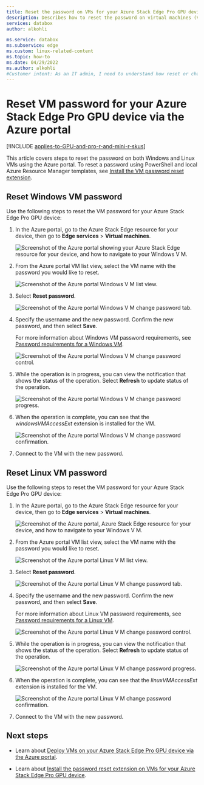 ```yaml
---
title: Reset the password on VMs for your Azure Stack Edge Pro GPU device via the Azure portal
description: Describes how to reset the password on virtual machines (VMs) on an Azure Stack Edge Pro GPU device via the Azure portal.
services: databox
author: alkohli

ms.service: databox
ms.subservice: edge
ms.custom: linux-related-content
ms.topic: how-to
ms.date: 04/29/2022
ms.author: alkohli
#Customer intent: As an IT admin, I need to understand how reset or change the password on virtual machines (VMs) on my Azure Stack Edge Pro GPU device via the Azure portal.
---
```

# Reset VM password for your Azure Stack Edge Pro GPU device via the Azure portal

[!INCLUDE [applies-to-GPU-and-pro-r-and-mini-r-skus](../../includes/azure-stack-edge-applies-to-gpu-pro-r-mini-r-sku.md)]

This article covers steps to reset the password on both Windows and Linux VMs using the Azure portal. To reset a password using PowerShell and local Azure Resource Manager templates, see [Install the VM password reset extension](azure-stack-edge-gpu-deploy-virtual-machine-install-password-reset-extension.md).

## Reset Windows VM password

Use the following steps to reset the VM password for your Azure Stack Edge Pro GPU device:

1. In the Azure portal, go to the Azure Stack Edge resource for your device, then go to **Edge services** > **Virtual machines**.

    ![Screenshot of the Azure portal showing your Azure Stack Edge resource for your device, and how to navigate to your Windows V M.](media/azure-stack-edge-gpu-deploy-virtual-machine-reset-password-portal/portal-navigate-to-vms.png)

1. From the Azure portal VM list view, select the VM name with the password you would like to reset.

    ![Screenshot of the Azure portal Windows V M list view.](media/azure-stack-edge-gpu-deploy-virtual-machine-reset-password-portal/portal-vm-list-view-windows.png)

1. Select **Reset password**.

    ![Screenshot of the Azure portal Windows V M change password tab.](media/azure-stack-edge-gpu-deploy-virtual-machine-reset-password-portal/my-windows-vm-change-password-tab.png)

1. Specify the username and the new password. Confirm the new password, and then select **Save**.

    For more information about Windows VM password requirements, see [Password requirements for a Windows VM](/azure/virtual-machines/windows/faq#what-are-the-password-requirements-when-creating-a-vm-).

    ![Screenshot of the Azure portal Windows V M change password control.](media/azure-stack-edge-gpu-deploy-virtual-machine-reset-password-portal/my-windows-vm-specify-new-password.png)

1. While the operation is in progress, you can view the notification that shows the status of the operation. Select **Refresh** to update status of the operation.

    ![Screenshot of the Azure portal Windows V M change password progress.](media/azure-stack-edge-gpu-deploy-virtual-machine-reset-password-portal/my-windows-vm-change-password-progress.png)

1. When the operation is complete, you can see that the *windowsVMAccessExt* extension is installed for the VM.

    ![Screenshot of the Azure portal Windows V M change password confirmation.](media/azure-stack-edge-gpu-deploy-virtual-machine-reset-password-portal/my-windows-vm-change-password-success.png)

1. Connect to the VM with the new password.

## Reset Linux VM password

Use the following steps to reset the VM password for your Azure Stack Edge Pro GPU device:

1. In the Azure portal, go to the Azure Stack Edge resource for your device, then go to **Edge services** > **Virtual machines**.

    ![Screenshot of the Azure portal, Azure Stack Edge resource for your device, and how to navigate to your Windows V M.](media/azure-stack-edge-gpu-deploy-virtual-machine-reset-password-portal/portal-navigate-to-vms.png)

1. From the Azure portal VM list view, select the VM name with the password you would like to reset.

    ![Screenshot of the Azure portal Linux V M list view.](media/azure-stack-edge-gpu-deploy-virtual-machine-reset-password-portal/portal-vm-list-view-linux.png)

1. Select **Reset password**.

    ![Screenshot of the Azure portal Linux V M change password tab.](media/azure-stack-edge-gpu-deploy-virtual-machine-reset-password-portal/my-linux-vm-change-password-tab.png)

1. Specify the username and the new password. Confirm the new password, and then select **Save**.

    For more information about Linux VM password requirements, see [Password requirements for a Linux VM](/azure/virtual-machines/linux/faq#what-are-the-password-requirements-when-creating-a-vm-).

    ![Screenshot of the Azure portal Linux V M change password control.](media/azure-stack-edge-gpu-deploy-virtual-machine-reset-password-portal/my-linux-vm-specify-new-password.png)

1. While the operation is in progress, you can view the notification that shows the status of the operation. Select **Refresh** to update status of the operation.

    ![Screenshot of the Azure portal Linux V M change password progress.](media/azure-stack-edge-gpu-deploy-virtual-machine-reset-password-portal/my-linux-vm-change-password-progress.png)

1. When the operation is complete, you can see that the *linuxVMAccessExt* extension is installed for the VM.

    ![Screenshot of the Azure portal Linux V M change password confirmation.](media/azure-stack-edge-gpu-deploy-virtual-machine-reset-password-portal/my-linux-vm-change-password-success.png)

1. Connect to the VM with the new password.

## Next steps

 - Learn about [Deploy VMs on your Azure Stack Edge Pro GPU device via the Azure portal](azure-stack-edge-gpu-deploy-virtual-machine-portal.md).

 - Learn about [Install the password reset extension on VMs for your Azure Stack Edge Pro GPU device](azure-stack-edge-gpu-deploy-virtual-machine-install-password-reset-extension.md).
